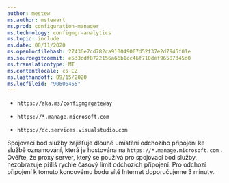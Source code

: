 ```yaml
---
author: mestew
ms.author: mstewart
ms.prod: configuration-manager
ms.technology: configmgr-analytics
ms.topic: include
ms.date: 08/11/2020
ms.openlocfilehash: 27436e7cd782ca910049007d52f37e2d7945f01e
ms.sourcegitcommit: e533cdf8722156a66b1cc46f710def96587345d0
ms.translationtype: MT
ms.contentlocale: cs-CZ
ms.lasthandoff: 09/15/2020
ms.locfileid: "90606455"
---
```

- `https://aka.ms/configmgrgateway`

- `https://*.manage.microsoft.com` <!--7424742-->

- `https://dc.services.visualstudio.com` <!--7541816-->

Spojovací bod služby zajišťuje dlouhé umístění odchozího připojení ke službě oznamování, která je hostována na `https://*.manage.microsoft.com` . Ověřte, že proxy server, který se používá pro spojovací bod služby, nezobrazuje příliš rychle časový limit odchozích připojení. Pro odchozí připojení k tomuto koncovému bodu sítě Internet doporučujeme 3 minuty. <!--7820969-->